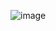 ![image](https://github.com/yl-me/Notes-of-computer-graphics/blob/master/LearnOpenGL/4Advanced-OpenGL/6Cubemaps/4Practice/reflection.png)